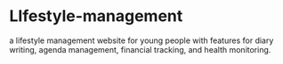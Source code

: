 # LIfestyle-management
a lifestyle management website for young people with features for diary writing, agenda management, financial tracking, and health monitoring.
